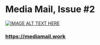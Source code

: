 # Media Mail, Issue #2

[![IMAGE ALT TEXT HERE](https://i.imgur.com/kUCkxV3.png)](https://www.youtube.com/watch?v=G3d3QpX_buI)

### https://mediamail.work
